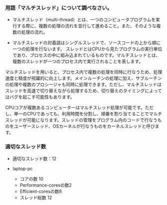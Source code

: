 ### 用語「マルチスレッド」について調べなさい。

- マルチスレッド（multi-thread）とは、一つのコンピュータプログラムを実行する際に、複数の処理の流れを並行して進めること。また、そのような複数の処理の流れ。

- マルチスレッドの対義語はシングルスレッドで、ソースコードの上から順に一つの処理を行ないます。
  スレッドとはCPUから見たプログラムの実行単位であり、プロセスの中に組み込まれているものです。マルチスレッドとは、複数のスレッドが一つのプロセス内で実行されることを表します。

マルチスレッドを用いると、プロセス内で複数の処理を同時に行なうため、処理速度と精度が飛躍的に向上します。メインルーチンの処理に加え、サブルーチンの処理や複数のプロシージャも同時に処理できます。ただし、マルチスレッドはスレッドを高速で切り替えながら処理するため、切り替えのタイミングによってはバグを起こす可能性もあります。

CPUコアが複数あるコンピューターはマルチスレッド処理が可能です。ただし、単一のCPUであっても、利用時間を分割し、順番を割り当てることでマルチスレッドが可能になります。スレッドの管理をプログラム内のコードで行なうものをユーザースレッド、OSカーネルが行なうものをカーネルスレッドと呼びます。

### 適切なスレッド数

- 適切なスレッド数：12

- laptop-pc
  - コアの数 10
  - Performance-coresの数2
  - Efficient-coresの数8
  - スレッド総数 12
